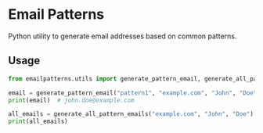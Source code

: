 # Email Patterns

Python utility to generate email addresses based on common patterns.

## Usage

```python
from emailpatterns.utils import generate_pattern_email, generate_all_pattern_emails

email = generate_pattern_email("pattern1", "example.com", "John", "Doe")
print(email)  # john.doe@example.com

all_emails = generate_all_pattern_emails("example.com", "John", "Doe")
print(all_emails)
